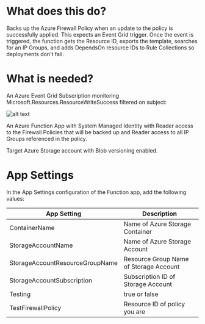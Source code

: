 # What does this do?

Backs up the Azure Firewall Policy when an update to the policy is successfully applied.  This expects an Event Grid trigger.  Once the event is triggered, the function gets the Resource ID, exports the template, searches for an IP Groups, and adds DependsOn resource IDs to Rule Collections so deployments don't fail.  

# What is needed?

An Azure Event Grid Subscription monitoring Microsoft.Resources.ResourceWriteSuccess filtered on subject:

![alt text](https://github.com/lukearp/Azure-IAC-Bicep/blob/40c9a057a2f7bbab376d2b74395a44138eb3777d/Azure-Functions/Automatic-FirewallPolicy-Backup/img/EventGrid-AdvanacedFilter.png?raw=true "Advanced Filter")

An Azure Function App with System Managed Identity with Reader access to the Firewall Policies that will be backed up and Reader access to all IP Groups referenced in the policy.

Target Azure Storage account with Blob versioning enabled.

# App Settings

In the App Settings configuration of the Function app, add the following values:

| App Setting | Description |
| --| -- |
| ContainerName | Name of Azure Storage Container |
|StorageAccountName | Name of Azure Storage Account |
|StorageAccountResourceGroupName | Resource Group Name of Storage Account |
|StorageAccountSubscription | Subscription ID of Storage Account |
|Testing | true or false | 
|TestFirewallPolicy | Resource ID of policy you are |wanting to test with.  Only used with Testing is set to true |